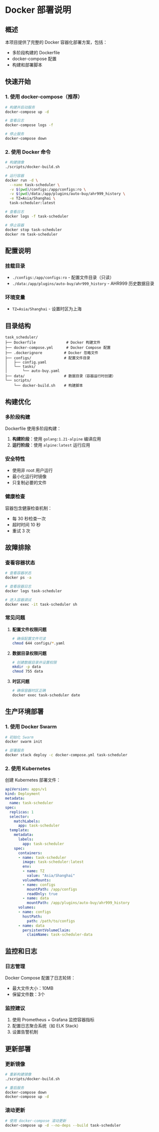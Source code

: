 # Docker 部署说明

## 概述

本项目提供了完整的 Docker 容器化部署方案，包括：
- 多阶段构建的 Dockerfile
- docker-compose 配置
- 构建和部署脚本

## 快速开始

### 1. 使用 docker-compose（推荐）

```bash
# 构建并启动服务
docker-compose up -d

# 查看日志
docker-compose logs -f

# 停止服务
docker-compose down
```

### 2. 使用 Docker 命令

```bash
# 构建镜像
./scripts/docker-build.sh

# 运行容器
docker run -d \
  --name task-scheduler \
  -v $(pwd)/configs:/app/configs:ro \
  -v $(pwd)/data:/app/plugins/auto-buy/ahr999_history \
  -e TZ=Asia/Shanghai \
  task-scheduler:latest

# 查看日志
docker logs -f task-scheduler

# 停止容器
docker stop task-scheduler
docker rm task-scheduler
```

## 配置说明

### 挂载目录

- `./configs:/app/configs:ro` - 配置文件目录（只读）
- `./data:/app/plugins/auto-buy/ahr999_history` - AHR999 历史数据目录

### 环境变量

- `TZ=Asia/Shanghai` - 设置时区为上海

## 目录结构

```
task_scheduler/
├── Dockerfile              # Docker 构建文件
├── docker-compose.yml      # Docker Compose 配置
├── .dockerignore          # Docker 忽略文件
├── configs/               # 配置文件目录
│   ├── config.yaml
│   └── tasks/
│       └── auto-buy.yaml
├── data/                  # 数据目录（容器运行时创建）
└── scripts/
    └── docker-build.sh    # 构建脚本
```

## 构建优化

### 多阶段构建

Dockerfile 使用多阶段构建：
1. **构建阶段**：使用 `golang:1.21-alpine` 编译应用
2. **运行阶段**：使用 `alpine:latest` 运行应用

### 安全特性

- 使用非 root 用户运行
- 最小化运行时镜像
- 只复制必要的文件

### 健康检查

容器包含健康检查机制：
- 每 30 秒检查一次
- 超时时间 10 秒
- 重试 3 次

## 故障排除

### 查看容器状态

```bash
# 查看容器状态
docker ps -a

# 查看容器日志
docker logs task-scheduler

# 进入容器调试
docker exec -it task-scheduler sh
```

### 常见问题

1. **配置文件权限问题**
   ```bash
   # 确保配置文件可读
   chmod 644 configs/*.yaml
   ```

2. **数据目录权限问题**
   ```bash
   # 创建数据目录并设置权限
   mkdir -p data
   chmod 755 data
   ```

3. **时区问题**
   ```bash
   # 确保容器时区正确
   docker exec task-scheduler date
   ```

## 生产环境部署

### 1. 使用 Docker Swarm

```bash
# 初始化 Swarm
docker swarm init

# 部署服务
docker stack deploy -c docker-compose.yml task-scheduler
```

### 2. 使用 Kubernetes

创建 Kubernetes 部署文件：

```yaml
apiVersion: apps/v1
kind: Deployment
metadata:
  name: task-scheduler
spec:
  replicas: 1
  selector:
    matchLabels:
      app: task-scheduler
  template:
    metadata:
      labels:
        app: task-scheduler
    spec:
      containers:
      - name: task-scheduler
        image: task-scheduler:latest
        env:
        - name: TZ
          value: "Asia/Shanghai"
        volumeMounts:
        - name: configs
          mountPath: /app/configs
          readOnly: true
        - name: data
          mountPath: /app/plugins/auto-buy/ahr999_history
      volumes:
      - name: configs
        hostPath:
          path: /path/to/configs
      - name: data
        persistentVolumeClaim:
          claimName: task-scheduler-data
```

## 监控和日志

### 日志管理

Docker Compose 配置了日志轮转：
- 最大文件大小：10MB
- 保留文件数：3个

### 监控建议

1. 使用 Prometheus + Grafana 监控容器指标
2. 配置日志聚合系统（如 ELK Stack）
3. 设置告警机制

## 更新部署

### 更新镜像

```bash
# 重新构建镜像
./scripts/docker-build.sh

# 重启服务
docker-compose down
docker-compose up -d
```

### 滚动更新

```bash
# 使用 docker-compose 滚动更新
docker-compose up -d --no-deps --build task-scheduler
``` 